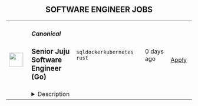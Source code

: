 <div align="center"><h2>SOFTWARE ENGINEER JOBS</h2></div><table><tr>
                <td width="100" height="100" rowspan="2">
                    <img src="https://avatars.githubusercontent.com/u/53057619?s=200&v=4" width="38px" height="auto">
                </td>
                <td width="300">
                    <h5>Canonical</h5>
                    <h3>Senior Juju Software Engineer (Go)</h3>
                </td>
                <td width="300">
                    <code>sql</code><code>docker</code><code>kubernetes</code><code> rust</code>
                </td>
                <td width="200">
                <text>0 days ago</text>
                </td>
                <td width="100" rowspan="2">
                <a href="https://www.realworkfromanywhere.com/jobs/senior-juju-software-engineer-go-canonical-6694" align="right" target="_blank">Apply</a>
                </td>
            </tr>
            <tr>
                <td colspan="3">
                <details><summary>Description</summary>
                &lt;p&gt;Canonical is a leading provider of open source software and operating systems to the global enterprise and technology markets. Our platform, Ubuntu, is very widely used in breakthrough enterprise initiatives such as public cloud, data science, AI, engineering innovation, and IoT. Our customers include the world&#39;s leading public cloud and silicon providers, and industry leaders in many sectors. The company is a pioneer of global distributed collaboration, with 1200+ colleagues in 75+ countries and very few office-based roles. Teams meet two to four times yearly in person, in interesting locations around the world, to align on strategy and execution.&lt;/p&gt;
&lt;p&gt;The company is founder-led, profitable, and growing.&lt;/p&gt;
&lt;p&gt;We are hiring a&amp;nbsp;&lt;strong&gt;Senior Software Engineer&lt;/strong&gt;&lt;strong&gt;&amp;nbsp;&lt;/strong&gt;to&amp;nbsp;be an integral part of the team, driving process improvement, assisting the manager in running the team, coaching and developing colleagues with less experience, as well as owning functional areas from design and implementation all the way to support and maintenance.&amp;nbsp;&lt;/p&gt;
&lt;p&gt;As a senior software engineer, you&#39;ll be an integral part of the team, driving process improvement, assisting the manager in running the team, coaching and developing colleagues with less experience, as well as owning functional areas from design and implementation all the way to support and maintenance.&amp;nbsp;&lt;/p&gt;
&lt;p&gt;Juju is the engine behind model-driven operations, providing a means to operate complex software on public cloud, private cloud, Kubernetes, and bare-metal. Combined with the Ops framework, Juju provides a complete solution for applications and infrastructure management.&lt;/p&gt;
&lt;p&gt;Many internal and external teams depend on Juju to deliver their products and services - from Canonical Managed Solutions, our OpenStack and cloud delivery teams, to Fortune 500 companies.&lt;/p&gt;
&lt;p&gt;&lt;strong&gt;Location: &lt;/strong&gt;This is a Globally remote role.&lt;/p&gt;
&lt;p&gt;&lt;strong&gt;What your day will look like&lt;/strong&gt;&lt;/p&gt;
&lt;ul&gt;
&lt;li&gt;Own the design, delivery, and support of features in a highly concurrent, highly distributed system that drives cloud automation and software operations at scale.&lt;/li&gt;
&lt;li&gt;Collaborate proactively with a distributed team&lt;/li&gt;
&lt;li&gt;Debug issues and interact with upstream communities publicly&lt;/li&gt;
&lt;li&gt;Work with helpful and talented engineers including experts in many fields&lt;/li&gt;
&lt;li&gt;Discuss ideas and collaborate on finding good solutions&lt;/li&gt;
&lt;li&gt;Coach and develop team members with less experience, actively contributing to building and maintaining a first-class engineering team.&lt;/li&gt;
&lt;li&gt;Work from home with global travel for 2 to 4 weeks per year for internal and external events&amp;nbsp;&lt;/li&gt;
&lt;/ul&gt;
&lt;p&gt;&lt;strong&gt;What we are looking for in you&lt;/strong&gt;&lt;/p&gt;
&lt;ul&gt;
&lt;li&gt;Proven track record of professional software delivery using Go.&lt;/li&gt;
&lt;li&gt;Hands-on experience developing highly concurrent distributed systems&lt;/li&gt;
&lt;li&gt;Excellent communication skills in the English language, both verbal and written, especially in online environments&lt;/li&gt;
&lt;li&gt;An exceptional academic track record from both high school and preferably university&lt;/li&gt;
&lt;li&gt;Experience with agile software development methodologies&lt;/li&gt;
&lt;li&gt;Willingness to travel up to 4 times a year for internal events&lt;/li&gt;
&lt;/ul&gt;
&lt;p&gt;&lt;strong&gt;Additional skills that you might also bring&lt;/strong&gt;&lt;/p&gt;
&lt;p&gt;The following skills may be helpful to you in the role, but we don&#39;t expect everyone to bring all of them.&lt;/p&gt;
&lt;ul&gt;
&lt;li&gt;Experience with container technologies (Docker, LXD, Kubernetes, etc.)&lt;/li&gt;
&lt;li&gt;Experience doing development in C, C++, Rust, or other low-level programming languages.&lt;/li&gt;
&lt;li&gt;Solid networking background and experience&lt;/li&gt;
&lt;li&gt;Experience in the Linux and open-source software world&lt;/li&gt;
&lt;li&gt;Experience with configuration management software (Ansible, Chef, Puppet, et al.)&lt;/li&gt;
&lt;li&gt;Working knowledge of cloud computing&lt;/li&gt;
&lt;li&gt;Passionate about software quality and testing&lt;/li&gt;
&lt;li&gt;Experience with packaging (Debian, snaps)&lt;/li&gt;
&lt;li&gt;Programming with, and operating, SQL and NoSQL databases&lt;/li&gt;
&lt;li&gt;Experience working on a distributed team on an open source project -- even if that is community open source contributions.&lt;/li&gt;
&lt;li&gt;Demonstrated track record of Open Source contributions&lt;/li&gt;
&lt;li&gt;Prior experience developing plugins for Terraform&lt;/li&gt;
&lt;/ul&gt;
&lt;p&gt;&lt;strong&gt;What we offer you&lt;/strong&gt;&lt;/p&gt;
&lt;p&gt;We consider geographical location, experience, and performance in shaping compensation worldwide. We revisit compensation annually (and more often for graduates and associates) to ensure we recognise outstanding performance. In addition to base pay, we offer a performance-driven annual bonus. We provide all team members with additional benefits, which reflect our values and ideals. We balance our programs to meet local needs and ensure fairness globally.&lt;/p&gt;
&lt;ul&gt;
&lt;li&gt;Distributed work environment with twice-yearly team sprints in person - we’ve been working remotely since 2004!&lt;/li&gt;
&lt;li&gt;Personal learning and development budget of USD 2,000 per year&lt;/li&gt;
&lt;li&gt;Annual compensation review&lt;/li&gt;
&lt;li&gt;Recognition rewards&lt;/li&gt;
&lt;li&gt;Annual holiday leave&lt;/li&gt;
&lt;li&gt;Maternity and paternity leave&lt;/li&gt;
&lt;li&gt;Employee Assistance Programme&lt;/li&gt;
&lt;li&gt;Opportunity to travel to new locations to meet colleagues from your team and others&lt;/li&gt;
&lt;li&gt;Priority Pass for travel and travel upgrades for long haul company events&lt;/li&gt;
&lt;/ul&gt;
&lt;h3&gt;&lt;strong&gt;About Canonical&lt;/strong&gt;&lt;/h3&gt;
&lt;p&gt;Canonical is a pioneering tech firm that is at the forefront of the global move to open source. As the company that publishes Ubuntu, one of the most important open source projects and the platform for AI, IoT and the cloud, we are changing the world on a daily basis. We recruit on a global basis and set a very high standard for people joining the company. We expect excellence - in order to succeed, we need to be the best at what we do.&lt;/p&gt;
&lt;p&gt;Canonical has been a remote-first company since its inception in 2004.​ Work at Canonical is a step into the future, and will challenge you to think differently, work smarter, learn new skills, and raise your game. Canonical provides a unique window into the world of 21st-century digital business.&lt;/p&gt;
&lt;p&gt;&lt;strong&gt;Canonical is an equal opportunity employer&lt;/strong&gt;&lt;/p&gt;
&lt;p&gt;We are proud to foster a workplace free from discrimination. Diversity of experience, perspectives, and background create a better work environment and better products. &lt;a href=&quot;https://canonical.com/careers/diversity/identity&quot;&gt;Whatever your identity, we will give your application fair consideration.&lt;/a&gt;&lt;/p&gt;
&lt;p&gt;#LI-remote&amp;nbsp;&lt;/p&gt;
                </details>
                </td>
            </tr></table>